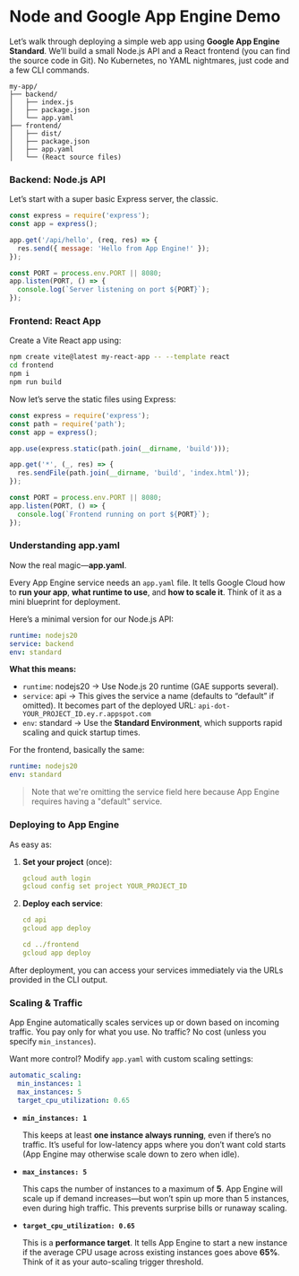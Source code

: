 # Node and Google App Engine Demo

Let’s walk through deploying a simple web app using **Google App Engine Standard**. 
We’ll build a small Node.js API and a React frontend (you can find the source code in Git). 
No Kubernetes, no YAML nightmares, just code and a few CLI commands.

```
my-app/
├── backend/
│   ├── index.js
│   ├── package.json
│   └── app.yaml
├── frontend/
│   ├── dist/
│   ├── package.json
│   ├── app.yaml
│   └── (React source files)
```

### **Backend: Node.js API**

Let’s start with a super basic Express server, the classic.

```jsx
const express = require('express');
const app = express();

app.get('/api/hello', (req, res) => {
  res.send({ message: 'Hello from App Engine!' });
});

const PORT = process.env.PORT || 8080;
app.listen(PORT, () => {
  console.log(`Server listening on port ${PORT}`);
});
```

### **Frontend: React App**

Create a Vite React app using:

```bash
npm create vite@latest my-react-app -- --template react
cd frontend
npm i
npm run build
```

Now let’s serve the static files using Express:

```jsx
const express = require('express');
const path = require('path');
const app = express();

app.use(express.static(path.join(__dirname, 'build')));

app.get('*', (_, res) => {
  res.sendFile(path.join(__dirname, 'build', 'index.html'));
});

const PORT = process.env.PORT || 8080;
app.listen(PORT, () => {
  console.log(`Frontend running on port ${PORT}`);
});
```

### **Understanding app.yaml**

Now the real magic—**app.yaml**.

Every App Engine service needs an `app.yaml` file. It tells Google Cloud how to **run your app**, **what runtime to use**, and **how to scale it**. Think of it as a mini blueprint for deployment.

Here’s a minimal version for our Node.js API:

```yaml
runtime: nodejs20
service: backend
env: standard
```

**What this means:**

- `runtime`: nodejs20 → Use Node.js 20 runtime (GAE supports several).
- `service`: api → This gives the service a name (defaults to “default” if omitted). It becomes part of the deployed URL: `api-dot-YOUR_PROJECT_ID.ey.r.appspot.com`
- `env`: standard → Use the **Standard Environment**, which supports rapid scaling and quick startup times.

For the frontend, basically the same:

```yaml
runtime: nodejs20
env: standard
```

> Note that we're omitting the service field here because App Engine requires having a "default" service.

### **Deploying to App Engine**

As easy as:

1. **Set your project** (once):

    ```yaml
    gcloud auth login
    gcloud config set project YOUR_PROJECT_ID
    ```

2. **Deploy each service**:

    ```yaml
    cd api
    gcloud app deploy
    
    cd ../frontend
    gcloud app deploy
    ```


After deployment, you can access your services immediately via the URLs provided in the CLI output.

### **Scaling & Traffic**

App Engine automatically scales services up or down based on incoming traffic. You pay only for what you use. No traffic? No cost (unless you specify `min_instances`).

Want more control? Modify `app.yaml` with custom scaling settings:

```yaml
automatic_scaling:
  min_instances: 1
  max_instances: 5
  target_cpu_utilization: 0.65
```

- **`min_instances: 1`**

  This keeps at least **one instance always running**, even if there’s no traffic. It’s useful for low-latency apps where you don’t want cold starts (App Engine may otherwise scale down to zero when idle).

- **`max_instances: 5`**

  This caps the number of instances to a maximum of **5**. App Engine will scale up if demand increases—but won’t spin up more than 5 instances, even during high traffic. This prevents surprise bills or runaway scaling.

- **`target_cpu_utilization: 0.65`**

  This is a **performance target**. It tells App Engine to start a new instance if the average CPU usage across existing instances goes above **65%**. Think of it as your auto-scaling trigger threshold.
